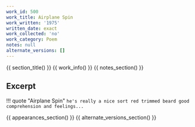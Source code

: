 ```yaml
---
work_id: 500
work_title: Airplane Spin
work_written: '1975'
written_date: exact
work_collected: 'no'
work_category: Poem
notes: null
alternate_versions: []
---
```


{{ section_title() }}
{{ work_info() }}
{{ notes_section() }}
## Excerpt
!!! quote "Airplane Spin"
    ```
    he's really a nice sort
    red trimmed beard
    good comprehension and
    feelings...
    ```

{{ appearances_section() }}
{{ alternate_versions_section() }}